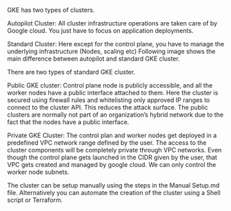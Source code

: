 GKE has two types of clusters.

Autopilot Cluster: All cluster infrastructure operations are taken care of by Google cloud. You just have to focus on application deployments.

Standard Cluster: Here except for the control plane, you have to manage the underlying infrastructure (Nodes, scaling etc)
Following image shows the main difference between autopilot and standard GKE cluster.

There are two types of standard GKE cluster.

Public GKE cluster: Control plane node is publicly accessible, and all the worker nodes have a public interface attached to them. Here the cluster is secured using firewall rules and whitelisting only approved IP ranges to connect to the cluster API. This reduces the attack surface. The public clusters are normally not part of an organization’s hybrid network due to the fact that the nodes have a public interface.

Private GKE Cluster: The control plan and worker nodes get deployed in a predefined VPC network range defined by the user. The access to the cluster components will be completely private through VPC networks. Even though the control plane gets launched in the CIDR given by the user, that VPC gets created and managed by google cloud. We can only control the worker node subnets.

The cluster can be setup manually using the steps in the Manual Setup.md file. Alternatively you can automate the creation of the cluster using a Shell script or Terraform. 